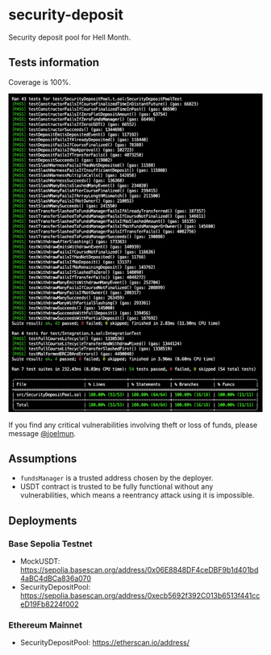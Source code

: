 # security-deposit

Security deposit pool for Hell Month.

## Tests information

Coverage is 100%.

![tests and coverage](coverage.png)

If you find any critical vulnerabilities involving theft or loss of funds, please message [@joelmun](https://t.me/joelmun).

## Assumptions

- `fundsManager` is a trusted address chosen by the deployer.
- USDT contract is trusted to be fully functional without any vulnerabilities, which means a reentrancy attack using it is impossible.

## Deployments

### Base Sepolia Testnet

- MockUSDT: https://sepolia.basescan.org/address/0x06E8848DF4ceDBF9b1d401bd4aBC4dBCa836a070
- SecurityDepositPool: https://sepolia.basescan.org/address/0xecb5692f392C013b6513f441cceD19Fb8224f002

### Ethereum Mainnet

- SecurityDepositPool: https://etherscan.io/address/